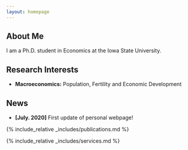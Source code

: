 ```yaml
---
layout: homepage
---
```


## About Me

I am a Ph.D. student in Economics at the Iowa State University. 

## Research Interests

- **Macroeconomics:** Population, Fertility and Economic Development

## News

- **[July. 2020]** First update of personal webpage! 
<!-- - **[Feb. 2020]** We will host the ACM Multimedia Asia 2020 conference in Singapore!
- **[Sept. 2019]** Our paper about few-shot learning is accepted to NeurIPS 2019.
- **[Mar. 2019]** Our paper about few-shot learning is accepted to CVPR 2019. -->

{% include_relative _includes/publications.md %}

{% include_relative _includes/services.md %}
